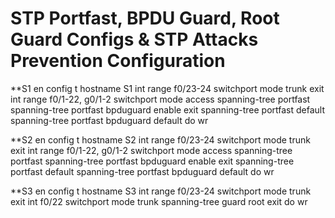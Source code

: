 # STP Portfast, BPDU Guard, Root Guard Configs & STP Attacks Prevention Configuration
**S1
en
config t
hostname S1
int range f0/23-24
switchport mode trunk 
exit
int range f0/1-22, g0/1-2
switchport mode access
spanning-tree portfast
spanning-tree portfast bpduguard enable
exit 
spanning-tree portfast default
spanning-tree portfast bpduguard default
do wr

**S2
en
config t
hostname S2
int range f0/23-24
switchport mode trunk 
exit
int range f0/1-22, g0/1-2
switchport mode access
spanning-tree portfast
spanning-tree portfast bpduguard enable
exit 
spanning-tree portfast default
spanning-tree portfast bpduguard default
do wr

**S3
en
config t
hostname S3
int range f0/23-24
switchport mode trunk 
exit
int f0/22
switchport mode trunk
spanning-tree guard root 
exit
do wr
